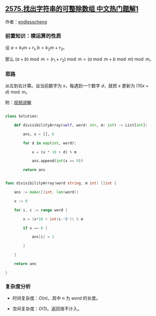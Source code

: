 ## [2575.找出字符串的可整除数组 中文热门题解1](https://leetcode.cn/problems/find-the-divisibility-array-of-a-string/solutions/100000/cong-zuo-dao-you-ji-suan-by-endlesscheng-ywls)

作者：[endlesscheng](https://leetcode.cn/u/endlesscheng)
### 前置知识：模运算的性质

设 $a=k_1m+r_1,b=k_2m+r_2$。

那么 $(a+b)\bmod m = (r_1+r_2)\bmod m = (a\bmod m + b\bmod m)\bmod m$。

### 思路

从左到右计算。设当前数字为 $x$，每遇到一个数字 $d$，就把 $x$ 更新为 $(10x+d)\bmod m$。

附：[视频讲解](https://www.bilibili.com/video/BV1wj411G7sH/)

```py [sol1-Python3]
class Solution:
    def divisibilityArray(self, word: str, m: int) -> List[int]:
        ans, x = [], 0
        for d in map(int, word):
            x = (x * 10 + d) % m
            ans.append(int(x == 0))
        return ans
```

```go [sol1-Go]
func divisibilityArray(word string, m int) []int {
	ans := make([]int, len(word))
	x := 0
	for i, c := range word {
		x = (x*10 + int(c-'0')) % m
		if x == 0 {
			ans[i] = 1
		}
	}
	return ans
}
```

### 复杂度分析

- 时间复杂度：$O(n)$，其中 $n$ 为 $\textit{word}$ 的长度。
- 空间复杂度：$O(1)$。返回值不计入。
